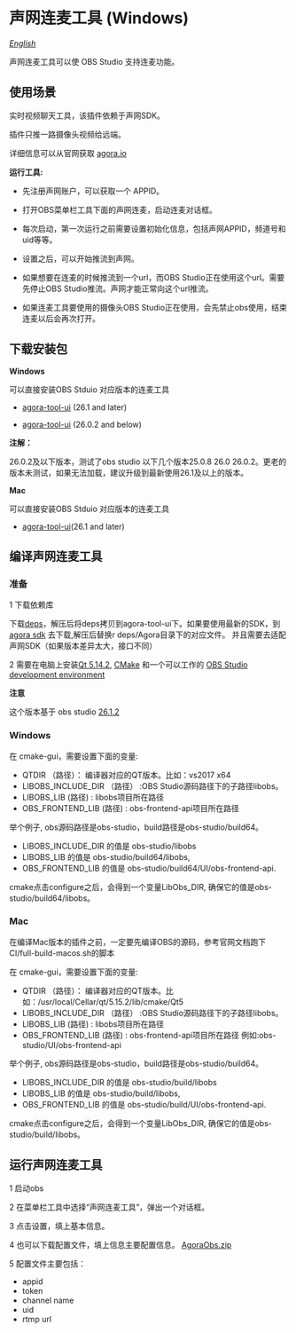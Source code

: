 # 声网连麦工具 (Windows)

*[English](README.md)*

声网连麦工具可以使 OBS Studio 支持连麦功能。

## 使用场景

实时视频聊天工具，该插件依赖于声网SDK。

插件只推一路摄像头视频给远端。 

详细信息可以从官网获取 [agora.io](https://www.agora.io/en)

**运行工具:**

* 先注册声网账户，可以获取一个 APPID。

* 打开OBS菜单栏工具下面的声网连麦，启动连麦对话框。

* 每次启动，第一次运行之前需要设置初始化信息，包括声网APPID，频道号和uid等等。

* 设置之后，可以开始推流到声网。

* 如果想要在连麦的时候推流到一个url，而OBS Studio正在使用这个url。需要先停止OBS Studio推流。声网才能正常向这个url推流。

* 如果连麦工具要使用的摄像头OBS Studio正在使用，会先禁止obs使用，结束连麦以后会再次打开。


## 下载安装包

**Windows**

可以直接安装OBS Stduio 对应版本的连麦工具

* [agora-tool-ui](https://github.com/AgoraIO/OBS/releases/download/3.3.0/Agora-Tool-3.0.0-Installer.exe) (26.1 and later)

* [agora-tool-ui](https://github.com/AgoraIO/OBS/releases/download/3.3.0/Agora-Tool-3.0.0-26.0.2-Installer.exe) (26.0.2 and below)

**注解：**

26.0.2及以下版本，测试了obs studio 以下几个版本25.0.8 26.0  26.0.2。更老的版本未测试，如果无法加载，建议升级到最新使用26.1及以上的版本。

**Mac**

可以直接安装OBS Stduio 对应版本的连麦工具

* [agora-tool-ui](https://github.com/AgoraIO/OBS/releases/download/3.3.1/Agora-Tool-3.3.1-Installer.dmg)(26.1 and later)


## 编译声网连麦工具

### 准备

1 下载依赖库

   下载[deps](https://github.com/AgoraIO/OBS/releases/download/3.3.0/deps.zip)，解压后将deps拷贝到agora-tool-ui下。如果要使用最新的SDK，到[agora sdk](https://docs.agora.io/cn/All/downloads?platform=All%20Platforms) 去下载,解压后替换r deps/Agora目录下的对应文件。 并且需要去适配声网SDK（如果版本差异太大，接口不同）


2 需要在电脑上安装[Qt 5.14.2](https://github.com/sbd021/Basic-Video-Broadcasting/releases/download/5.14.2/Qt5.14.2.zip),
[CMake](https://cmake.org/download/) 和一个可以工作的 [OBS Studio development environment](https://obsproject.com/wiki/install-instructions) 

**注意**

这个版本基于 obs studio [26.1.2](https://github.com/obsproject/obs-studio/tree/26.1.2)

### Windows

在 cmake-gui，需要设置下面的变量:

* QTDIR （路径）： 编译器对应的QT版本。比如：vs2017 x64
* LIBOBS_INCLUDE_DIR （路径） :OBS Studio源码路径下的子路径libobs。
* LIBOBS_LIB (路径) : libobs项目所在路径
* OBS_FRONTEND_LIB (路径) : obs-frontend-api项目所在路径 

举个例子, obs源码路径是obs-studio，build路径是obs-studio/build64。

* LIBOBS\_INCLUDE\_DIR 的值是 obs-studio/libobs
* LIBOBS\_LIB 的值是 obs-studio/build64/libobs, 
* OBS\_FRONTEND\_LIB 的值是 obs-studio/build64/UI/obs-frontend-api. 

cmake点击configure之后，会得到一个变量LibObs_DIR, 确保它的值是obs-studio/build64/libobs。

### Mac
在编译Mac版本的插件之前，一定要先编译OBS的源码，参考官网文档跑下CI/full-build-macos.sh的脚本

在 cmake-gui，需要设置下面的变量:

* QTDIR （路径）： 编译器对应的QT版本。比如：/usr/local/Cellar/qt/5.15.2/lib/cmake/Qt5
* LIBOBS_INCLUDE_DIR （路径） :OBS Studio源码路径下的子路径libobs。
* LIBOBS_LIB (路径) : libobs项目所在路径
* OBS_FRONTEND_LIB (路径) : obs-frontend-api项目所在路径 例如:obs-studio/UI/obs-frontend-api

举个例子, obs源码路径是obs-studio，build路径是obs-studio/build64。

* LIBOBS\_INCLUDE\_DIR 的值是 obs-studio/build/libobs
* LIBOBS\_LIB 的值是 obs-studio/build/libobs, 
* OBS\_FRONTEND\_LIB 的值是 obs-studio/build/UI/obs-frontend-api. 

cmake点击configure之后，会得到一个变量LibObs_DIR, 确保它的值是obs-studio/build/libobs。


## 运行声网连麦工具

1 启动obs

2 在菜单栏工具中选择“声网连麦工具”，弹出一个对话框。

3 点击设置，填上基本信息。

4 也可以下载配置文件，填上信息主要配置信息。
[AgoraObs.zip](https://github.com/AgoraIO/OBS/releases/download/3.3.0/AgoraObs.zip)

5 配置文件主要包括：

* appid
* token
* channel name
* uid
* rtmp url











